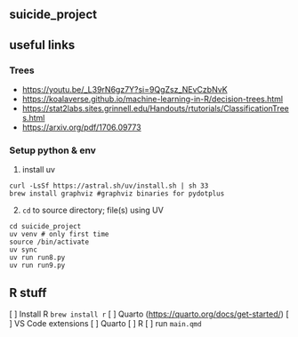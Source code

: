## suicide_project

## useful links

### Trees

+ https://youtu.be/_L39rN6gz7Y?si=9QgZsz_NEvCzbNvK
+ https://koalaverse.github.io/machine-learning-in-R/decision-trees.html 
+ https://stat2labs.sites.grinnell.edu/Handouts/rtutorials/ClassificationTrees.html
+ https://arxiv.org/pdf/1706.09773

### Setup python & env

1. install uv
```
curl -LsSf https://astral.sh/uv/install.sh | sh 33 
brew install graphviz #graphviz binaries for pydotplus
```

2. `cd` to source directory; file(s) using UV
```
cd suicide_project
uv venv # only first time
source /bin/activate
uv sync
uv run run8.py
uv run run9.py
```

## R stuff

[ ] Install R `brew install r`
[ ] Quarto (https://quarto.org/docs/get-started/)
[ ] VS Code extensions
    [ ] Quarto
    [ ] R
[ ] run `main.qmd`
